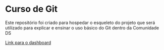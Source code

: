 # Curso de Git
Este repositório foi criado para hospedar o esqueleto do projeto que será utilizado para explicar e ensinar o uso básico do Git dentro da Comunidade DS

[Link para o dashboard](https://pedrocortez09-curso-git-app-rsqvr8.streamlit.app/)